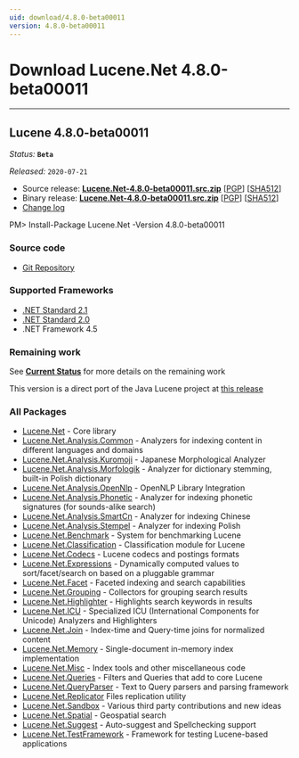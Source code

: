 ```yaml
---
uid: download/4.8.0-beta00011
version: 4.8.0-beta00011
---
```


Download Lucene.Net 4.8.0-beta00011
===============

---------------

## Lucene 4.8.0-beta00011

_Status:_ __`Beta`__

_Released:_ `2020-07-21`

* Source release: __[Lucene.Net-4.8.0-beta00011.src.zip](https://www.apache.org/dyn/closer.lua/lucenenet/4.8.0-beta00011/Apache-Lucene.Net-4.8.0-beta00011.src.zip)__ [[PGP](https://downloads.apache.org/lucenenet/4.8.0-beta00011/Apache-Lucene.Net-4.8.0-beta00011.src.zip.asc)] [[SHA512](https://downloads.apache.org/lucenenet/4.8.0-beta00011/Apache-Lucene.Net-4.8.0-beta00011.src.zip.sha512)]
* Binary release: __[Lucene.Net-4.8.0-beta00011.src.zip](https://www.apache.org/dyn/closer.lua/lucenenet/4.8.0-beta00011/Apache-Lucene.Net-4.8.0-beta00011.bin.zip)__ [[PGP](https://downloads.apache.org/lucenenet/4.8.0-beta00011/Apache-Lucene.Net-4.8.0-beta00011.bin.zip.asc)] [[SHA512](https://downloads.apache.org/lucenenet/4.8.0-beta00011/Apache-Lucene.Net-4.8.0-beta00011.bin.zip.sha512)]
*  [Change log](https://github.com/apache/lucenenet/releases/tag/Lucene.Net_4_8_0_beta00011)

<div class="nuget-well" style="text-align:left;">
    PM> Install-Package Lucene.Net -Version 4.8.0-beta00011
</div>

### Source code

* [Git Repository](https://github.com/apache/lucenenet)

### Supported Frameworks

- [.NET Standard 2.1](https://docs.microsoft.com/en-us/dotnet/standard/net-standard)
- [.NET Standard 2.0](https://docs.microsoft.com/en-us/dotnet/standard/net-standard)
- .NET Framework 4.5

### Remaining work

See __[Current Status](xref:contributing/current-status)__ for more details on the remaining work

This version is a direct port of the Java Lucene project at [this release](https://github.com/apache/lucene-solr/releases/tag/releases%2Flucene-solr%2F4.8.0)

### All Packages

<!--- TO BE ADDED WHEN RELEASED 

- [Lucene.Net.Analysis.UIMA](https://www.nuget.org/packages/Lucene.Net.Analysis.UIMA/) - Analysis integration with Apache UIMA)

-->

- [Lucene.Net](https://www.nuget.org/packages/Lucene.Net/) - Core library
- [Lucene.Net.Analysis.Common](https://www.nuget.org/packages/Lucene.Net.Analysis.Common/) - Analyzers for indexing content in different languages and domains
- [Lucene.Net.Analysis.Kuromoji](https://www.nuget.org/packages/Lucene.Net.Analysis.Kuromoji/) - Japanese Morphological Analyzer 
- [Lucene.Net.Analysis.Morfologik](https://www.nuget.org/packages/Lucene.Net.Analysis.Morfologik/) - Analyzer for dictionary stemming, built-in Polish dictionary
- [Lucene.Net.Analysis.OpenNlp](https://www.nuget.org/packages/Lucene.Net.Analysis.OpenNlp/) - OpenNLP Library Integration
- [Lucene.Net.Analysis.Phonetic](https://www.nuget.org/packages/Lucene.Net.Analysis.Phonetic/) - Analyzer for indexing phonetic signatures (for sounds-alike search)
- [Lucene.Net.Analysis.SmartCn](https://www.nuget.org/packages/Lucene.Net.Analysis.SmartCn/) - Analyzer for indexing Chinese
- [Lucene.Net.Analysis.Stempel](https://www.nuget.org/packages/Lucene.Net.Analysis.Stempel/) - Analyzer for indexing Polish
- [Lucene.Net.Benchmark](https://www.nuget.org/packages/Lucene.Net.Benchmark/) - System for benchmarking Lucene
- [Lucene.Net.Classification](https://www.nuget.org/packages/Lucene.Net.Classification/) - Classification module for Lucene
- [Lucene.Net.Codecs](https://www.nuget.org/packages/Lucene.Net.Codecs/) - Lucene codecs and postings formats
- [Lucene.Net.Expressions](https://www.nuget.org/packages/Lucene.Net.Expressions/) - Dynamically computed values to sort/facet/search on based on a pluggable grammar
- [Lucene.Net.Facet](https://www.nuget.org/packages/Lucene.Net.Facet/) - Faceted indexing and search capabilities
- [Lucene.Net.Grouping](https://www.nuget.org/packages/Lucene.Net.Grouping/) - Collectors for grouping search results
- [Lucene.Net.Highlighter](https://www.nuget.org/packages/Lucene.Net.Highlighter/) - Highlights search keywords in results
- [Lucene.Net.ICU](https://www.nuget.org/packages/Lucene.Net.ICU/) - Specialized ICU (International Components for Unicode) Analyzers and Highlighters
- [Lucene.Net.Join](https://www.nuget.org/packages/Lucene.Net.Join/) - Index-time and Query-time joins for normalized content
- [Lucene.Net.Memory](https://www.nuget.org/packages/Lucene.Net.Memory/) - Single-document in-memory index implementation
- [Lucene.Net.Misc](https://www.nuget.org/packages/Lucene.Net.Misc/) - Index tools and other miscellaneous code
- [Lucene.Net.Queries](https://www.nuget.org/packages/Lucene.Net.Queries/) - Filters and Queries that add to core Lucene
- [Lucene.Net.QueryParser](https://www.nuget.org/packages/Lucene.Net.QueryParser/) - Text to Query parsers and parsing framework
- [Lucene.Net.Replicator](https://www.nuget.org/packages/Lucene.Net.Replicator/)  Files replication utility
- [Lucene.Net.Sandbox](https://www.nuget.org/packages/Lucene.Net.Sandbox/) - Various third party contributions and new ideas
- [Lucene.Net.Spatial](https://www.nuget.org/packages/Lucene.Net.Spatial/) - Geospatial search
- [Lucene.Net.Suggest](https://www.nuget.org/packages/Lucene.Net.Suggest/) - Auto-suggest and Spellchecking support
- [Lucene.Net.TestFramework](https://www.nuget.org/packages/Lucene.Net.TestFramework/) - Framework for testing Lucene-based applications